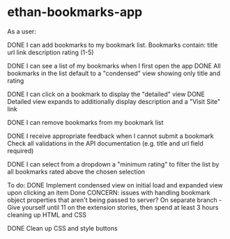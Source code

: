 # ethan-bookmarks-app

As a user:

DONE I can add bookmarks to my bookmark list. Bookmarks contain:
title
url link
description
rating (1-5)

DONE I can see a list of my bookmarks when I first open the app
DONE All bookmarks in the list default to a "condensed" view showing only title and rating

DONE I can click on a bookmark to display the "detailed" view
DONE Detailed view expands to additionally display description and a "Visit Site" link

DONE I can remove bookmarks from my bookmark list

DONE I receive appropriate feedback when I cannot submit a bookmark
Check all validations in the API documentation (e.g. title and url field required)

DONE I can select from a dropdown a "minimum rating" to filter the list by all bookmarks rated above the chosen selection


To do:
DONE Implement condensed view on initial load and expanded view upon clicking an item
Done CONCERN: issues with handling bookmark object properties that aren't being passed to server?
On separate branch - Give yourself until 11 on the extension stories, then spend at least 3 hours cleaning up HTML and CSS

DONE Clean up CSS and style buttons 
